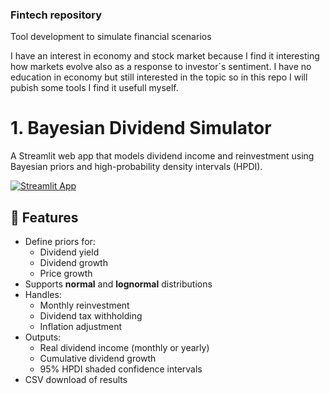 ### Fintech repository ###
Tool development to simulate financial scenarios

I have an interest in economy and stock market because I find it interesting how markets evolve also as a response to investor´s sentiment. I have no education in economy but still interested in the topic so in this repo I will pubish some tools I find it usefull myself.

# 1. Bayesian Dividend Simulator

A Streamlit web app that models dividend income and reinvestment using Bayesian priors and high-probability density intervals (HPDI).

[![Streamlit App](https://static.streamlit.io/badges/streamlit_badge_black_white.svg)](https://bayedivsv1.streamlit.app)

## 🚀 Features

- Define priors for:
  - Dividend yield
  - Dividend growth
  - Price growth
- Supports **normal** and **lognormal** distributions
- Handles:
  - Monthly reinvestment
  - Dividend tax withholding
  - Inflation adjustment
- Outputs:
  - Real dividend income (monthly or yearly)
  - Cumulative dividend growth
  - 95% HPDI shaded confidence intervals
- CSV download of results



